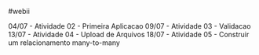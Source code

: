 #webii

04/07 - Atividade 02 - Primeira Aplicacao
09/07 - Atividade 03 - Validacao
13/07 - Atividade 04 - Upload de Arquivos
18/07 - Atividade 05 - Construir um relacionamento many-to-many

